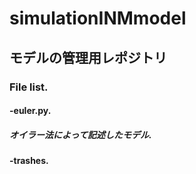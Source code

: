 # simulationINMmodel
## モデルの管理用レポジトリ
### File list. 
####   -euler.py. 
##### オイラー法によって記述したモデル. 
#### -trashes. 
